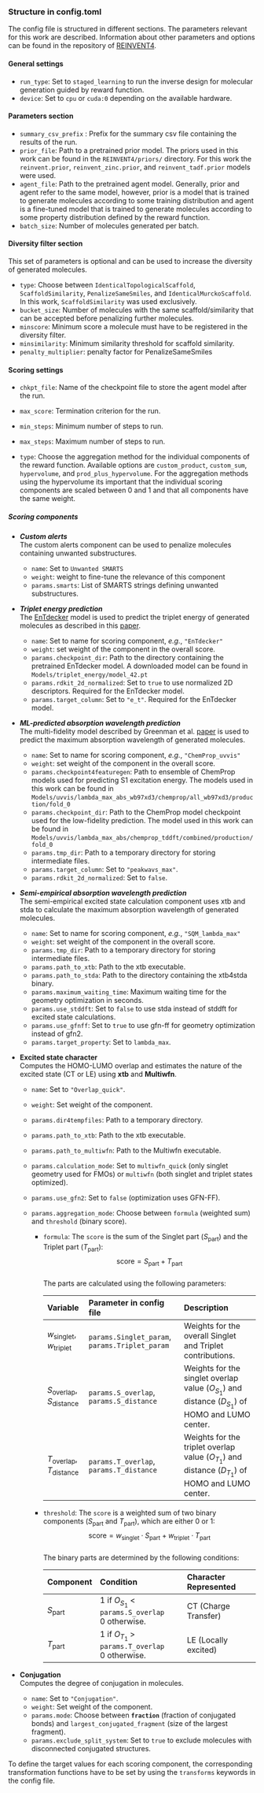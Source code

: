 ### Structure in config.toml
The config file is structured in different sections. The parameters relevant for this work are described. Information about other parameters and options can be found in the repository of [REINVENT4](https://github.com/MolecularAI/REINVENT4/tree/main).
#### General settings
- `run_type`: Set to `staged_learning` to run the inverse design for molecular generation guided by reward function.
- `device`: Set to `cpu` or `cuda:0` depending on the available hardware.

#### Parameters section
- `summary_csv_prefix` : Prefix for the summary csv file containing the results of the run.
- `prior_file`: Path to a pretrained prior model. The priors used in this work can be found in the `REINVENT4/priors/` directory. For this work the `reinvent.prior`, `reinvent_zinc.prior`, and `reinvent_tadf.prior` models were used.
- `agent_file`: Path to the pretrained agent model. Generally, prior and agent refer to the same model, however, prior is a model that is trained to generate molecules according to some training distribution and agent is a fine-tuned model that is trained to generate molecules according to some property distribution defined by the reward function.
- `batch_size`: Number of molecules generated per batch.

#### Diversity filter section
This set of parameters is optional and can be used to increase the diversity of generated molecules.
- `type`: Choose between `IdenticalTopologicalScaffold`, `ScaffoldSimilarity`, `PenalizeSameSmiles`, and `IdenticalMurckoScaffold`. In this work, `ScaffoldSimilarity` was used exclusively.
- `bucket_size`: Number of molecules with the same scaffold/similarity that can be accepted before penalizing further molecules.
- `minscore`: Minimum score a molecule must have to be registered in the diversity filter.
- `minsimilarity`: Minimum similarity threshold for scaffold similarity.
- `penalty_multiplier`: penalty factor for PenalizeSameSmiles

#### Scoring settings
- `chkpt_file`: Name of the checkpoint file to store the agent model after the run.
- `max_score`: Termination criterion for the run.
- `min_steps`: Minimum number of steps to run.
- `max_steps`: Maximum number of steps to run.

- `type`: Choose the aggregation method for the individual components of the reward function. Available options are `custom_product`, `custom_sum`, `hypervolume`, and `prod_plus_hypervolume`. For the aggregation methods using the hypervolume its important that the individual scoring components are scaled between 0 and 1 and that all components have the same weight.

##### Scoring components
- _**Custom alerts**_ <br />
    The custom alerts component can be used to penalize molecules containing unwanted substructures.
  - `name`: Set to `Unwanted SMARTS`
  - `weight`: weight to fine-tune the relevance of this component
  - `params.smarts`: List of SMARTS strings defining unwanted substructures.


- _**Triplet energy prediction**_ <br />
    The [EnTdecker](https://github.com/le-schlo/EnTdecker) model is used to predict the triplet energy of generated molecules as described in this [paper](https://pubs.acs.org/doi/10.1021/jacs.4c01352).
  - `name`: Set to name for scoring component, _e.g._, `"EnTdecker"`
  - `weight`: set weight of the component in the overall score.
  - `params.checkpoint_dir`: Path to the directory containing the pretrained EnTdecker model. A downloaded model can be found in `Models/triplet_energy/model_42.pt` 
  - `params.rdkit_2d_normalized`: Set to `true` to use normalized 2D descriptors. Required for the EnTdecker model.
  - `params.target_column`: Set to `"e_t"`. Required for the EnTdecker model.
- _**ML-predicted absorption wavelength prediction**_ <br />
  The multi-fidelity model described by Greenman et al. [paper](https://doi.org/10.1039/D1SC05677H) is used to predict the maximum absorption wavelength of generated molecules.
  - `name`: Set to name for scoring component, _e.g._, `"ChemProp_uvvis"`
  - `weight`: set weight of the component in the overall score.
  - `params.checkpoint4featuregen`: Path to ensemble of ChemProp models used for predicting S1 excitation energy. The models used in this work can be found in `Models/uvvis/lambda_max_abs_wb97xd3/chemprop/all_wb97xd3/production/fold_0`
  - `params.checkpoint_dir`: Path to the ChemProp model checkpoint used for the low-fidelity prediction. The model used in this work can be found in `Models/uvvis/lambda_max_abs/chemprop_tddft/combined/production/fold_0`
  - `params.tmp_dir`: Path to a temporary directory for storing intermediate files.
  - `params.target_column`: Set to `"peakwavs_max"`.
  - `params.rdkit_2d_normalized`: Set to `false`.
- _**Semi-empirical absorption wavelength prediction**_ <br />
  The semi-empirical excited state calculation component uses xtb and stda to calculate the maximum absorption wavelength of generated molecules.
  - `name`: Set to name for scoring component, _e.g._, `"SQM_lambda_max"`
  - `weight`: set weight of the component in the overall score.
  - `params.tmp_dir`: Path to a temporary directory for storing intermediate files.
  - `params.path_to_xtb`: Path to the xtb executable.
  - `params.path_to_stda`: Path to the directory containing the xtb4stda binary.
  - `params.maximum_waiting_time`: Maximum waiting time for the geometry optimization in seconds.
  - `params.use_stddft`: Set to `false` to use stda instead of stddft for excited state calculations.
  - `params.use_gfnff`: Set to `true` to use gfn-ff for geometry optimization instead of gfn2.
  - `params.target_property`: Set to `lambda_max`.
- **Excited state character** <br />
    Computes the HOMO-LUMO overlap and estimates the nature of the excited state (CT or LE) using **xtb** and **Multiwfn**.
  - `name`: Set to `"Overlap_quick"`.
  - `weight`: Set weight of the component.
  - `params.dir4tempfiles`: Path to a temporary directory.
  - `params.path_to_xtb`: Path to the xtb executable.
  - `params.path_to_multiwfn`: Path to the Multiwfn executable.
  - `params.calculation_mode`: Set to `multiwfn_quick` (only singlet geometry used for FMOs) or `multiwfn` (both singlet and triplet states optimized).
  - `params.use_gfn2`: Set to `false` (optimization uses GFN-FF).
  - `params.aggregation_mode`: Choose between `formula` (weighted sum) and `threshold` (binary score).

    - `formula`:
       The `score` is the sum of the Singlet part ($S_{\text{part}}$) and the Triplet part ($T_{\text{part}}$): <br />
      $$\text{score} = S_{\text{part}} + T_{\text{part}}$$ <br />
      The parts are calculated using the following parameters:

      | Variable | Parameter in config file | Description |
      | :--- | :--- | :--- |
      | $w_{\text{singlet}}$, $w_{\text{triplet}}$ | `params.Singlet_param`, `params.Triplet_param` | Weights for the overall Singlet and Triplet contributions. |
      | $S_{\text{overlap}}$, $S_{\text{distance}}$ | `params.S_overlap`, `params.S_distance` | Weights for the singlet overlap value ($O_{S_1}$) and distance ($D_{S_1}$) of HOMO and LUMO center. |
      | $T_{\text{overlap}}$, $T_{\text{distance}}$ | `params.T_overlap`, `params.T_distance` | Weights for the triplet overlap value ($O_{T_1}$) and distance ($D_{T_1}$) of HOMO and LUMO center. |

    - `threshold`:
      The `score` is a weighted sum of two binary components ($S_{\text{part}}$ and $T_{\text{part}}$), which are either 0 or 1: <br />
      $$\text{score} = w_{\text{singlet}} \cdot S_{\text{part}} + w_{\text{triplet}} \cdot T_{\text{part}}$$ <br />
      The binary parts are determined by the following conditions:

      | Component | Condition                                             | Character Represented |
      | :--- |:------------------------------------------------------| :--- |
      | $S_{\text{part}}$ | 1 if $O_{S_1}$ < `params.S_overlap` <br>0 otherwise.    | CT (Charge Transfer) |
      | $T_{\text{part}}$ | 1 if $O_{T_1}$ > `params.T_overlap` <br>0 otherwise.    | LE (Locally excited) |

- **Conjugation** <br />
    Computes the degree of conjugation in molecules.
  - `name`: Set to `"Conjugation"`.
  - `weight`: Set weight of the component.
  - `params.mode`: Choose between **`fraction`** (fraction of conjugated bonds) and `largest_conjugated_fragment` (size of the largest fragment).
  - `params.exclude_split_system`: Set to `true` to exclude molecules with disconnected conjugated structures.

To define the target values for each scoring component, the corresponding transformation functions have to be set by using the `transforms` keywords in the config file.
